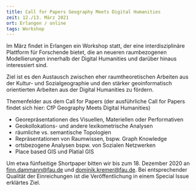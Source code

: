 ```yaml
---
title: Call for Papers Geography Meets Digital Humanities
zeit: 12./13. März 2021
ort: Erlangen / online
tags: Workshop
---
```


Im März findet in Erlangen ein Workshop statt, der eine interdisziplinäre Plattform für Forschende bietet, die an neueren raumbezogenen Modellierungen innerhalb der Digital Humanities und darüber hinaus interessiert sind. 

Ziel ist es den Austausch zwischen eher raumtheoretischen Arbeiten aus der Kultur- und Sozialgeographie und den stärker geoinformatisch orientierten Arbeiten aus der Digital Humanities zu fördern.


Themenfelder aus dem Call for Papers (der ausführliche Call for Papers findet sich hier: CfP Geography Meets Digital Humanities)

- Georepräsentationen des Visuellen, Materiellen oder Performativen
-  Geokollokations- und andere lexikometrische Analysen
- räumliche vs. semantische Topologien
- Repräsentationen von Raumwissen, bspw. Graph Knowledge
- ortsbezogene Analysen bspw. von Sozialen Netzwerken
- Place based GIS und Platial GIS

Um etwa fünfseitige Shortpaper bitten wir bis zum 18. Dezember 2020 an finn.dammann@fau.de und dominik.kremer@fau.de. Bei entsprechender Qualität der Einreichungen ist die Veröffentlichung in einem Special Issue erklärtes Ziel.  

